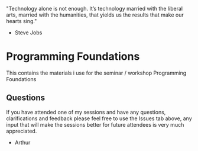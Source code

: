"Technology alone is not enough. It’s technology married with the liberal arts, married with the humanities, that yields us the results that make our hearts sing."

- Steve Jobs

# Programming Foundations

This contains the materials i use for the seminar / workshop Programming Foundations

## Questions 

If you have attended one of my sessions and have any questions, clarifications and feedback please feel free to use the Issues tab above, any input that will make the sessions better for future attendees is very much appreciated.

- Arthur
